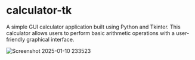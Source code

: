 #  calculator-tk

A simple GUI calculator application built using Python and Tkinter. This calculator allows users to perform basic arithmetic operations with a user-friendly graphical interface.

![Screenshot 2025-01-10 233523](https://github.com/user-attachments/assets/2b93fa7e-9124-4485-94df-547ad810d210)
